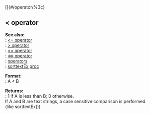 []{#/operator/%3c}    
## \< operator    
**See also:**    
:   [\<= operator](ref/operator/%3c=)    
:   [\> operator](ref/operator/%3e)    
:   [== operator](ref/operator/==)    
:   [\<=\> operator](ref/operator/%3c=%3e)    
:   [operators](ref/operator)    
:   [sorttextEx proc](ref/proc/sorttextEx)    
<!-- -->    
**Format:**    
:   A \< B    
<!-- -->    
**Returns:**    
:   1 if A is less than B; 0 otherwise.    
If A and B are text strings, a case sensitive comparison is performed    
(like sorttextEx()).  